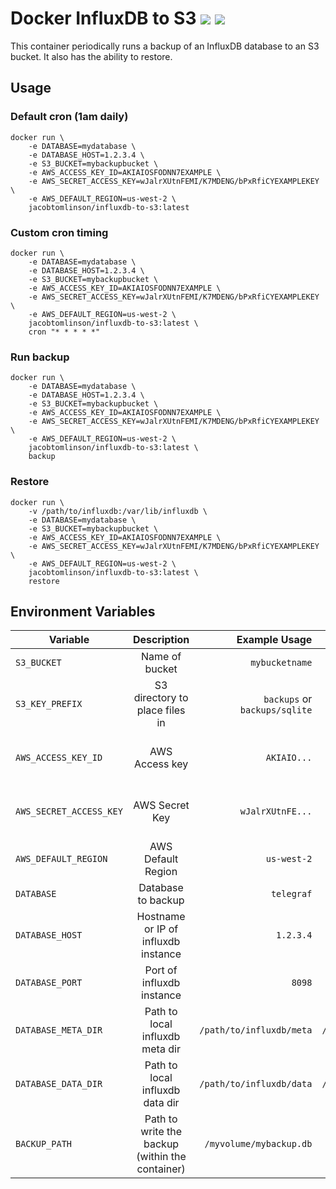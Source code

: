 # Docker InfluxDB to S3  [![](https://images.microbadger.com/badges/version/jacobtomlinson/influxdb-to-s3.svg)](https://microbadger.com/images/jacobtomlinson/influxdb-to-s3 "Get your own version badge on microbadger.com") [![](https://images.microbadger.com/badges/image/jacobtomlinson/influxdb-to-s3.svg)](https://microbadger.com/images/jacobtomlinson/influxdb-to-s3 "Get your own image badge on microbadger.com")

This container periodically runs a backup of an InfluxDB database to an S3 bucket. It also has the ability to restore.

## Usage

### Default cron (1am daily)

```shell
docker run \
    -e DATABASE=mydatabase \
    -e DATABASE_HOST=1.2.3.4 \
    -e S3_BUCKET=mybackupbucket \
    -e AWS_ACCESS_KEY_ID=AKIAIOSFODNN7EXAMPLE \
    -e AWS_SECRET_ACCESS_KEY=wJalrXUtnFEMI/K7MDENG/bPxRfiCYEXAMPLEKEY \
    -e AWS_DEFAULT_REGION=us-west-2 \
    jacobtomlinson/influxdb-to-s3:latest
```

### Custom cron timing

```shell
docker run \
    -e DATABASE=mydatabase \
    -e DATABASE_HOST=1.2.3.4 \
    -e S3_BUCKET=mybackupbucket \
    -e AWS_ACCESS_KEY_ID=AKIAIOSFODNN7EXAMPLE \
    -e AWS_SECRET_ACCESS_KEY=wJalrXUtnFEMI/K7MDENG/bPxRfiCYEXAMPLEKEY \
    -e AWS_DEFAULT_REGION=us-west-2 \
    jacobtomlinson/influxdb-to-s3:latest \
    cron "* * * * *"
```

### Run backup

```shell
docker run \
    -e DATABASE=mydatabase \
    -e DATABASE_HOST=1.2.3.4 \
    -e S3_BUCKET=mybackupbucket \
    -e AWS_ACCESS_KEY_ID=AKIAIOSFODNN7EXAMPLE \
    -e AWS_SECRET_ACCESS_KEY=wJalrXUtnFEMI/K7MDENG/bPxRfiCYEXAMPLEKEY \
    -e AWS_DEFAULT_REGION=us-west-2 \
    jacobtomlinson/influxdb-to-s3:latest \
    backup
```

### Restore

```shell
docker run \
    -v /path/to/influxdb:/var/lib/influxdb \
    -e DATABASE=mydatabase \
    -e S3_BUCKET=mybackupbucket \
    -e AWS_ACCESS_KEY_ID=AKIAIOSFODNN7EXAMPLE \
    -e AWS_SECRET_ACCESS_KEY=wJalrXUtnFEMI/K7MDENG/bPxRfiCYEXAMPLEKEY \
    -e AWS_DEFAULT_REGION=us-west-2 \
    jacobtomlinson/influxdb-to-s3:latest \
    restore
```

## Environment Variables

| Variable        | Description      | Example Usage  | Default   | Optional?  |
| --------------- |:---------------:| -----:| -----:| --------:|
| `S3_BUCKET`               | Name of bucket | `mybucketname` | None | No |
| `S3_KEY_PREFIX` | S3 directory to place files in | `backups` or `backups/sqlite` | None | Yes |
| `AWS_ACCESS_KEY_ID`       | AWS Access key | `AKIAIO...` | None      | Yes (if using instance role) |
| `AWS_SECRET_ACCESS_KEY`   |  AWS Secret Key |  `wJalrXUtnFE...` | None   | Yes (if using instance role) |
| `AWS_DEFAULT_REGION`   | AWS Default Region | `us-west-2`    | `us-west-1`   | Yes |
| `DATABASE` | Database to backup  | `telegraf` | None   | No |
| `DATABASE_HOST` | Hostname or IP of influxdb instance  | `1.2.3.4` | `localhost`   | Yes |
| `DATABASE_PORT` | Port of influxdb instance  | `8098` | `8088`   | Yes |
| `DATABASE_META_DIR` | Path to local influxdb meta dir  | `/path/to/influxdb/meta` | `/var/lib/influxdb/meta`   | Yes |
| `DATABASE_DATA_DIR` | Path to local influxdb data dir  | `/path/to/influxdb/data` | `/var/lib/influxdb/data`   | Yes |
| `BACKUP_PATH` | Path to write the backup (within the container)  | `/myvolume/mybackup.db` | `${DATABASE_PATH}.bak`   | Yes |
